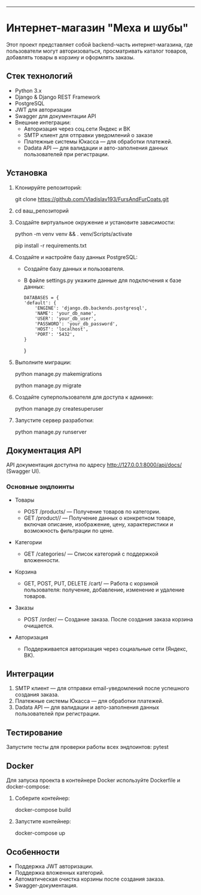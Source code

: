 ---

# Интернет-магазин "Меха и шубы"

Этот проект представляет собой backend-часть интернет-магазина, где пользователи могут авторизоваться, просматривать каталог товаров, добавлять товары в корзину и оформлять заказы.

## Стек технологий

- Python 3.x
- Django & Django REST Framework
- PostgreSQL
- JWT для авторизации
- Swagger для документации API
- Внешние интеграции:
  - Авторизация через соц.сети Яндекс и ВК
  - SMTP клиент для отправки уведомлений о заказе
  - Платежные системы Юкасса — для обработки платежей.
  - Dadata API — для валидации и авто-заполнения данных пользователей при регистрации.

## Установка

1. Клонируйте репозиторий:

     git clone https://github.com/Vladislav193/FursAndFurCoats.git
2. 
   cd ваш_репозиторий
   
2. Создайте виртуальное окружение и установите зависимости:

   python -m venv venv && . venv/Scripts/activate

   pip install -r requirements.txt
   
3. Создайте и настройте базу данных PostgreSQL:

   - Создайте базу данных и пользователя.
   - В файле settings.py укажите данные для подключения к базе данных:

         DATABASES = {
         'default': {
             'ENGINE': 'django.db.backends.postgresql',
             'NAME': 'your_db_name',
             'USER': 'your_db_user',
             'PASSWORD': 'your_db_password',
             'HOST': 'localhost',
             'PORT': '5432',
         }
     }
     
4. Выполните миграции:

     python manage.py makemigrations

   python manage.py migrate
   
5. Создайте суперпользователя для доступа к админке:

     python manage.py createsuperuser
   
6. Запустите сервер разработки:

     python manage.py runserver
   
## Документация API

API документация доступна по адресу http://127.0.0.1:8000/api/docs/ (Swagger UI).

### Основные эндпоинты

- Товары
  - POST /products/ — Получение товаров по категории.
  - GET /product/<id>/ — Получение данных о конкретном товаре, включая описание, изображение, цену, характеристики и возможность фильтрации по цене.

- Категории
  - GET /categories/ — Список категорий с поддержкой вложенности.

- Корзина
  - GET, POST, PUT, DELETE /cart/ — Работа с корзиной пользователя: получение, добавление, изменение и удаление товаров.

- Заказы
  - POST /order/ — Создание заказа. После создания заказа корзина очищается.

- Авторизация
  - Поддерживается авторизация через социальные сети (Яндекс, ВК).

## Интеграции

1. SMTP клиент — для отправки email-уведомлений после успешного создания заказа.
2. Платежные системы Юкасса — для обработки платежей.
3. Dadata API — для валидации и авто-заполнения данных пользователей при регистрации.

## Тестирование

Запустите тесты для проверки работы всех эндпоинтов:
pytest

## Docker

Для запуска проекта в контейнере Docker используйте Dockerfile и docker-compose:

1. Соберите контейнер:

     docker-compose build
   
2. Запустите контейнер:

     docker-compose up
   

## Особенности

- Поддержка JWT авторизации.
- Поддержка вложенных категорий.
- Автоматическая очистка корзины после создания заказа.
- Swagger-документация.

